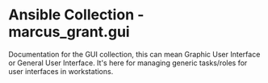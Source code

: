 # Ansible Collection - marcus_grant.gui

Documentation for the GUI collection, this can mean Graphic User Interface or General User Interface.
It's here for managing generic tasks/roles for user interfaces in workstations.
